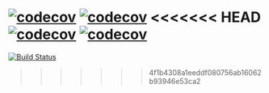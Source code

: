[![codecov](https://codecov.io/gh/balachandran07/eventhandler/branch/master/graph/badge.svg)](https://codecov.io/gh/balachandran07/eventhandler)
[![codecov](https://codecov.io/gh/balachandran07/eventhandler/branch/master/graph/badge.svg)](https://codecov.io/gh/balachandran07/eventhandler)
<<<<<<< HEAD
[![codecov](https://codecov.io/gh/balachandran07/eventhandler/branch/master/graph/badge.svg)](https://codecov.io/gh/balachandran07/eventhandler)
[![codecov](https://codecov.io/gh/balachandran07/eventhandler/branch/master/graph/badge.svg)](https://codecov.io/gh/balachandran07/eventhandler)
=======
[![Build Status](https://travis-ci.org/balachandran07/eventhandler.svg?branch=master)](https://travis-ci.org/balachandran07/eventhandler)
>>>>>>> 4f1b4308a1eeddf080756ab16062b93946e53ca2

